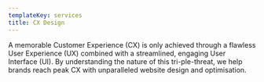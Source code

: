 ```yaml
---
templateKey: services
title: CX Design
---
```

A memorable Customer Experience (CX) is only achieved through a flawless User Experience (UX) combined with a streamlined, engaging User Interface (UI). By understanding the nature of this tri-ple-threat, we help brands reach peak CX with unparalleled website design and optimisation.
